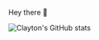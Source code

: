 Hey there 👋

![Clayton's GitHub stats](https://github-readme-stats.vercel.app/api?username=iamclaytonray&count_private=true)
